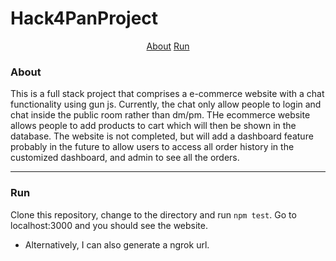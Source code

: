 # Hack4PanProject

<p align='center'>
    <a href="#about">About</a>
    <a href="#run">Run</a>
</p>

### About

This is a full stack project that comprises a e-commerce website with a chat functionality using gun js. Currently, the chat only allow people to login and chat inside the public room rather than dm/pm. THe ecommerce website allows people to add products to cart which will then be shown in the database. The website is not completed, but will add a dashboard feature probably in the future to allow users to access all order history in the customized dashboard, and admin to see all the orders.
***

### Run

Clone this repository, change to the directory and run ```npm test```. Go to localhost:3000 and you should see the website.
* Alternatively, I can also generate a ngrok url.
